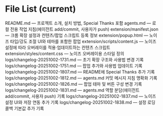 # File List (current)
README.md — 프로젝트 소개, 설치 방법, Special Thanks 포함
agents.md — 로컬 전용 작업 지침(에이전트 add/commit, 사용자가 push)
extension/manifest.json — 크롬 확장 설정과 컨텐츠/팝업 스크립트 등록 정보
extension/popup.html — 노이즈 타입/강도 조절 UI와 테마를 포함한 팝업
extension/scripts/content.js — 노이즈 설정에 따라 오버레이를 적용·업데이트하는 컨텐츠 스크립트
extension/styles/content.css — 노이즈 오버레이용 스타일 정의
logs/changelog-20251002-1731.md — 초기 확장 구조와 사용법 변경 기록
logs/changelog-20251002-1751.md — 팝업 추가와 사용법 업데이트 기록
logs/changelog-20251002-1807.md — README에 Special Thanks 추가 기록
logs/changelog-20251002-1812.md — agents.md 커밋 메시지 지침 명확화 기록
logs/changelog-20251002-1826.md — 팝업 테마 및 버튼 구성 변경 기록
logs/changelog-20251002-1831.md — agents.md 역할 분담(에이전트 add/commit, 사용자 push) 기록
logs/changelog-20251002-1837.md — 노이즈 설정 UI와 저장 연동 추가 기록
logs/changelog-20251002-1838.md — 설정 로딩 콜백 기본값 추가 기록
